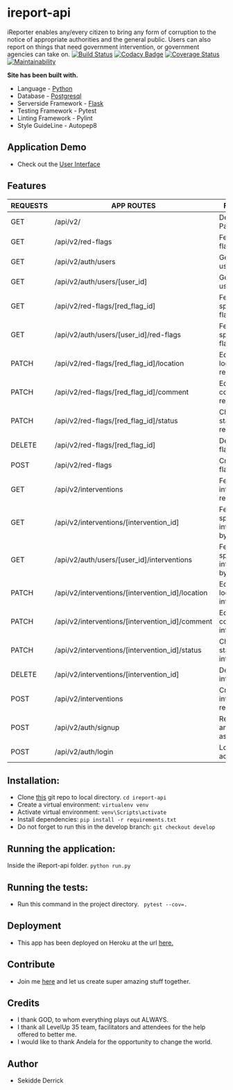 # ireport-api
iReporter enables any/every citizen to bring any form of corruption to the notice of appropriate authorities and the general public. Users can also report on things that need government intervention, or government agencies can take on.
[![Build Status](https://travis-ci.org/neelxie/ireport-api.svg?branch=challenge3)](https://travis-ci.org/neelxie/ireport-api)
[![Codacy Badge](https://api.codacy.com/project/badge/Grade/a439c5890cce4f94b3b50e53036c014e)](https://www.codacy.com/app/neelxie/ireport-api?utm_source=github.com&amp;utm_medium=referral&amp;utm_content=neelxie/ireport-api&amp;utm_campaign=Badge_Grade)
[![Coverage Status](https://coveralls.io/repos/github/neelxie/ireport-api/badge.svg?branch=ft-deploy)](https://coveralls.io/github/neelxie/ireport-api?branch=ft-deploy)
[![Maintainability](https://api.codeclimate.com/v1/badges/aee377f03ebc940278a0/maintainability)](https://codeclimate.com/github/neelxie/ireport-api/maintainability)

<b> Site has been built with.</b>
*   Language - [Python](https://www.python.org/)
*   Database - [Postgresql](https://www.postgresql.org/)
*   Serverside Framework - [Flask](http://flask.pocoo.org/)
*   Testing Framework - Pytest
*   Linting Framework - Pylint
*   Style GuideLine - Autopep8

## Application Demo 

*   Check out the [User Interface](https://neelxie.github.io/iReport/UI/)

## Features

  | REQUESTS | APP ROUTES | FUNCTION | ROLE 
  |----------|------------|----------|-----
  |  GET | /api/v2/ | Default/Home Page. | All
  |  GET | /api/v2/red-flags | Fetch all red-flags records. | User 
  |  GET | /api/v2/auth/users | Get all app users. | Admin
  |  GET | /api/v2/auth/users/[user_id] | Get a single user details | Admin
  |  GET | /api/v2/red-flags/[red_flag_id] | Fetch a specific red-flag by id. | User
  |  GET | /api/v2/auth/users/[user_id]/red-flags | Fetch a specific red-flag by id. | User
  |  PATCH | /api/v2/red-flags/[red_flag_id]/location | Edit/Change location of red-flag. | User
  |  PATCH | /api/v2/red-flags/[red_flag_id]/comment | Edit/Change comment of red-flag. | User
  |  PATCH | /api/v2/red-flags/[red_flag_id]/status | Change status of red-flag. | Admin
  |  DELETE | /api/v2/red-flags/[red_flag_id] | Delete red-flag. | User
  |  POST | /api/v2/red-flags | Create a red-flag record. | User
  |  GET | /api/v2/interventions | Fetch all interventions records. | User 
  |  GET | /api/v2/interventions/[intervention_id] | Fetch a specific intervention by id. | User
  |  GET | /api/v2/auth/users/[user_id]/interventions | Fetch a specific intervention by id. | User
  |  PATCH | /api/v2/interventions/[intervention_id]/location | Edit/Change location of intervention. | User
  |  PATCH | /api/v2/interventions/[intervention_id]/comment | Edit/Change comment of intervention. | User
  |  PATCH | /api/v2/interventions/[intervention_id]/status | Change status of intervention. | Admin
  |  DELETE | /api/v2/interventions/[intervention_id] | Delete intervention. | User
  |  POST | /api/v2/interventions | Create a intervention record. | User
  |  POST | /api/v2/auth/signup | Register for an account as a user. | All
  |  POST | /api/v2/auth/login | Log into app account. | All

## Installation:

*  Clone [this](https://github.com/neelxie/ireport-api.git) git repo to local directory.
``` cd ireport-api ```
*  Create a virtual environment:
``` virtualenv venv ```
*  Activate virtual environment:
``` venv\Scripts\activate ```
*  Install dependencies:
``` pip install -r requirements.txt ```
*  Do not forget to run this in the develop branch:
``` git checkout develop ```

## Running the application:

Inside the iReport-api folder.
``` python run.py ```

## Running the tests:

*  Run this command in the project directory.
``` pytest --cov=.```

## Deployment

*  This app has been deployed on Heroku at the url [here.](https://my-ireporta.herokuapp.com/api/v2/)

## Contribute

*  Join me [here](https://github.com/neelxie/ireport-api/tree/challenge3) and let us create super amazing stuff together.

## Credits

*  I thank GOD, to whom everything plays out ALWAYS.
*  I thank all LevelUp 35 team, facilitators and attendees
   for the help offered to better me.
*  I would like to thank Andela for the opportunity to change the world.

## Author

*  Sekidde Derrick
